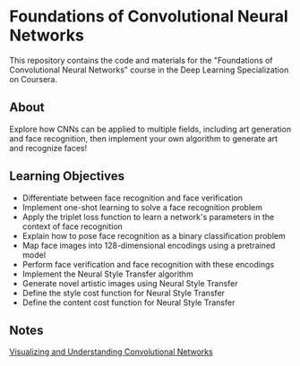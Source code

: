 # Foundations of Convolutional Neural Networks

This repository contains the code and materials for the "Foundations of Convolutional Neural Networks" course in the Deep Learning Specialization on Coursera.

## About

Explore how CNNs can be applied to multiple fields, including art generation and face recognition, then implement your own algorithm to generate art and recognize faces!

## Learning Objectives

- Differentiate between face recognition and face verification
- Implement one-shot learning to solve a face recognition problem
- Apply the triplet loss function to learn a network's parameters in the context of face recognition
- Explain how to pose face recognition as a binary classification problem
- Map face images into 128-dimensional encodings using a pretrained model
- Perform face verification and face recognition with these encodings
- Implement the Neural Style Transfer algorithm
- Generate novel artistic images using Neural Style Transfer
- Define the style cost function for Neural Style Transfer
- Define the content cost function for Neural Style Transfer

## Notes

[Visualizing and Understanding Convolutional Networks](https://arxiv.org/abs/1311.2901)

